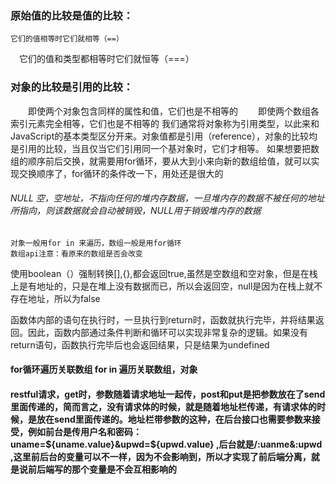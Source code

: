 ### 原始值的比较是值的比较：
    它们的值相等时它们就相等（==）
  　它们的值和类型都相等时它们就恒等（===）
### 对象的比较是引用的比较：
　　即使两个对象包含同样的属性和值，它们也是不相等的
　　即使两个数组各索引元素完全相等，它们也是不相等的
  我们通常将对象称为引用类型，以此来和JavaScript的基本类型区分开来。对象值都是引用（reference），对象的比较均是引用的比较，当且仅当它们引用同一个基对象时，它们才相等。
  如果想要把数组的顺序前后交换，就需要用for循环，要从大到小来向新的数组给值，就可以实现交换顺序了，for循环的条件改一下，用处还是很大的
  ###### NULL 空，空地址，不指向任何的堆内存数据，一旦堆内存的数据不被任何的地址所指向，则该数据就会自动被销毁，NULL用于销毁堆内存的数据
    对象一般用for in 来遍历，数组一般是用for循环
    数组api注意：看原来的数组是否会改变
    
使用boolean（）强制转换[],{},都会返回true,虽然是空数组和空对象，但是在栈上是有地址的，只是在堆上没有数据而已，所以会返回空，null是因为在栈上就不存在地址，所以为false

函数体内部的语句在执行时，一旦执行到return时，函数就执行完毕，并将结果返回。因此，函数内部通过条件判断和循环可以实现非常复杂的逻辑。如果没有return语句，函数执行完毕后也会返回结果，只是结果为undefined

#### for循环遍历关联数组  for in 遍历关联数组，对象
#### restful请求，get时，参数随着请求地址一起传，post和put是把参数放在了send里面传递的，简而言之，没有请求体的时候，就是随着地址栏传递，有请求体的时候，是放在send里面传递的。地址栏带参数的这种，在后台接口也需要参数来接受，例如前台是传用户名和密码：uname=${uname.value}&upwd=${upwd.value} ,后台就是/:uanme&:upwd ,这里前后台的变量可以不一样，因为不会影响到，所以才实现了前后端分离，就是说前后端写的那个变量是不会互相影响的
